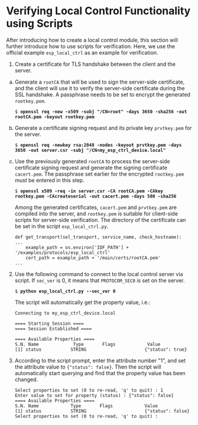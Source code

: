 # Verifying Local Control Functionality using Scripts

After introducing how to create a local control module, this section
will further introduce how to use scripts for verification. Here, we use
the official example `esp_local_ctrl` as an example for verification.

1.  Create a certificate for TLS handshake between the client and the
    server.

<ol type="a">
    <li>
        Generate a <code>rootCA</code> that will be used to sign the server-side certificate, and the client will use it to verify the server-side certificate during the SSL handshake. A passphrase needs to be set to encrypt the generated <code>rootkey.pem</code>.
        <pre><code>$ <b>openssl req -new -x509 -subj "/CN=root" -days 3650 -sha256 -out rootCA.pem -keyout rootkey.pem</b></code></pre>
    </li>
    <li>
        Generate a certificate signing request and its private key <code>prvtkey.pem</code> for the server.
        <pre><code>$ <b>openssl req -newkey rsa:2048 -nodes -keyout prvtkey.pem -days 3650 -out server.csr -subj "/CN=my_esp_ctrl_device.local"</b></code></pre>
    </li>
    <li>
        Use the previously generated <code>rootCA</code> to process the server-side certificate signing request and generate the signing certificate <code>cacert.pem</code>. The passphrase set earlier for the encrypted <code>rootkey.pem</code> must be entered in this step.
        <pre><code>$ <b>openssl x509 -req -in server.csr -CA rootCA.pem -CAkey rootkey.pem -CAcreateserial -out cacert.pem -days 500 -sha256</b></code></pre>
        Among the generated certificates, <code>cacert.pem</code> and <code>prvtkey.pem</code> are compiled into the server, and <code>rootkey.pem</code> is suitable for client-side scripts for server-side verification. The directory of the certificate can be set in the script <code>esp_local_ctrl.py</code>.
<pre><code>def get_transport(sel_transport, service_name, check_hostname):
...
    example_path = os.environ['IDF_PATH'] + '/examples/protocols/esp_local_ctrl'
    cert_path = example_path + '/main/certs/rootCA.pem'
...</code></pre>
    </li>
</ol>

2.  Use the following command to connect to the local control server via
    script. If `sec_ver` is 0, it means that `PROTOCOM_SEC0` is set on
    the server.

    <pre><code>$ <b>python esp_local_ctrl.py --sec_ver 0</b></code></pre>

    The script will automatically get the property value, i.e.:
    ```console
    Connecting to my_esp_ctrl_device.local

    ==== Starting Session ====
    ==== Session Established ====

    ==== Available Properties ====
    S.N. Name             Type       Flags            Value
    [1] status           STRING                      {"status": true}
    ```

3.  According to the script prompt, enter the attribute number "1", and
    set the attribute value to `{"status": false}`. Then the script will
    automatically start querying and find that the property value has
    been changed.
    ```console
    Select properties to set (0 to re-read, 'q' to quit) : 1
    Enter value to set for property (status) : {"status": false}
    ==== Available Properties ====
    S.N. Name            Type       Flags            Value           
    [1] status           STRING                      {"status": false}  
    Select properties to set (0 to re-read, 'q' to quit) :
    ```
